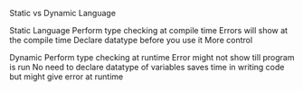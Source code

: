 Static vs Dynamic Language 

Static Language 
Perform type checking at compile time
Errors will show at the compile time 
Declare datatype before you use it 
More control


Dynamic 
Perform type checking at runtime
Error might not show till program is run
No need to declare datatype of variables
saves time in writing code but might give error at runtime 
